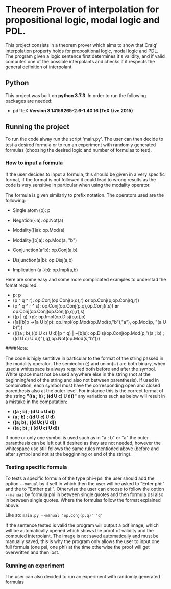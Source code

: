 # Theorem Prover of interpolation for propositional logic, modal logic and PDL.

This project consists in a theorem prover which aims to show that Craig' interpolation property holds for propositional logic, modal logic and PDL. The program given a logic sentence first determines it's validity, and if valid computes one of the possible interpolants and checks if it respects the general definition of interpolant.


## Python

This project was built on **python 3.7.3**. In order to run the following packages are needed:

* pdfTeX **Version 3.14159265-2.6-1.40.16 (TeX Live 2015)**

## Running the project

To run the code alway run the script 'main.py'. The user can then decide to test a desired formula or to run an experiment with randomly generated formulas (choosing the desired logic and number of formulas to test).



### How to input a formula

If the user decides to input a formula, this should be given in a very specific format, if the format is not followed it could lead to wrong results as the code is very sensitive in particular when using the modality operator.

The formula is given similarly to prefix notation. The operators used are the following:


* Single atom (p): p
* Negation(~a): op.Not(a)
* Modality([]a): op.Mod(a)
* Modality([b]a): op.Mod(a, "b")

* Conjunction(a^b): op.Conj(a,b)
* Disjunction(a|b): op.Disj(a,b)
* Implication (a->b): op.Impl(a,b)

Here are some easy and some more complicated examples to understad the fomat required:

* p: p
* (p ^ q ^ r): op.Conj(op.Conj(p,q),r) **or** op.Conj(p,op.Conj(q,r))
* (p ^ q ^ r ^ s): op.Conj(op.Conj(p,q),op.Conj(r,s)) **or** op.Conj(op.Conj(op.Conj(p,q),r),s)
* ((p | q)->p): op.Impl(op.Disj(p,q),p)
* ([a][b]p ->[a U b]p): op.Impl(op.Mod(op.Mod(p,"b"),"a"), op.Mod(p, "(a U b)"))
* (([(a ; b);((d U c) U d)]p ^ q) | ~[b]s): op.Disj(op.Conj(op.Mod(p,"((a ; b) ; ((d U c) U d))"),q),op.Not(op.Mod(s,"b")))

####Note:

The code is higly sentitive in particular to the format of the string passed in the modality operator. The semicolon (;) and union(U) are both binary, when used a whitespace is always required both before and after the symbol. White space must not be used anywhere else in the string (not at the beginning/end of the string and also not between parenthesis). If used in combination, each symbol must have the corresponding open and closed parenthesis also at the outer level. For instance this is the correct format of the string **"((a ; b) ; ((d U c) U d))"** any variations such as below will result in a mistake in the computation:

* **((a ; b) ; (d U c U d))**
* **(a ; b) ; ((d U c) U d)**
* **((a; b) ; ((d Uc) U d))**
* **((a ; b) ; ( (d U c) U d))**

If none or only one symbol is used such as in "a ; b" or "a" the outer paranthesis can be left out if desired as they are not needed, however the whitespace use still follows the same rules mentioned above (before and after symbol and not at the begginning or end of the string).


### Testing specific formula

To tests a specific formula of the type phi->psi the user should add the option `--manual` by it self in which then the user will be asked to "Enter phi:" and the to "Enther psi:".
Otherwise the user can choose to follow the option `--manual` by formula phi in between single quotes and then formula psi also in between single quotes. Where the formulas follow the format explained above.

Like so: `main.py --manual 'op.Conj(p,q)' 'q'`

If the sentence tested is valid the program will output a pdf image, which will be automatically opened which shows the proof of validity and the computed interpolant. The image is not saved automatically and must be manually saved, this is why the program only allows the user to input one full formula (one psi, one phi) at the time otherwise the proof will get overwritten and then lost.

### Running an experiment
The user can also decided to run an experiment with randomly generated formulas
